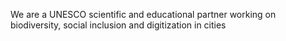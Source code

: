 We are a UNESCO scientific and educational partner working on biodiversity, social inclusion and digitization in cities
